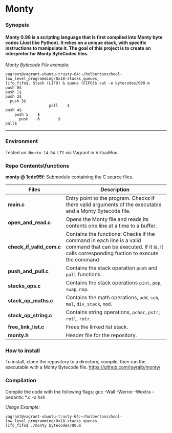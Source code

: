 # Monty 
### Synopsis
#### Monty 0.98 is a scripting language that is first compiled into Monty byte codes (Just like Python). It relies on a unique stack, with specific instructions to manipulate it. The goal of this project is to create an interpreter for Monty ByteCodes files.
*Monty Bytecode File example:*
```
vagrant@vagrant-ubuntu-trusty-64:~/holbertonschool-low_level_programming/0x18-stacks_queues_
lifo_fifo$. Stack (LIFO) & queue (FIFO)$ cat -e bytecodes/000.m
push 0$
push 1$
push 2$
  push 3$
                   pall    $
push 4$
    push 5    $
      push    6        $
pall$
```
-----------------------

### Environment
Tested on `Ubuntu 14.04 LTS` via Vagrant in VirtualBox.
### Repo Contents\functions
**monty @ 1cde95f**: Submodule containing the C source files.

| Files | Description |
| --------- | ----------- |
|**main.c**| Entry point to the program. Checks if there valid arguments of the executable and a Monty Bytecode file.|
|**open_and_read.c**| Opens the Monty file and reads its contents one line at a time to a buffer.|
|**check_if_valid_com.c**| Contains the functions: Checks if the command in each line is a valid command that can be executed. If it is, it calls corresponding fuction to execute the command|
|**push_and_pull.c**| Contains the stack operation `push` and `pall` functions.|
|**stacks_ops.c**| Contains the stack operations `pint`, `pop`, `swap`, `nop`.|
|**stack_op_maths.c**| Contains the math operations, `add`, `sub`, `mul`, `div_stack`, `mod`.|
|**stack_op_string.c**| Contains string operations, `pchar`, `pstr`, `rotl`, `rotr`.|
|**free_link_list.c**| Frees the linked list stack.|
|**monty.h**| Header file for the repository.|

### How to install
To install, clone the repository to a directory, compile, then run the executable with a Monty Bytecode file.
https://github.com/rayraib/monty/
### Compilation
Compile the code with the following flags: gcc -Wall -Werror -Wextra -pedantic *.c -o hsh

*Usage Example:*
```
vagrant@vagrant-ubuntu-trusty-64:~/holbertonschool-low_level_programming/0x18-stacks_queues_
lifo_fifo$ ./monty bytecodes/00.m
```


